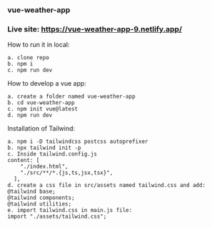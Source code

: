 ### vue-weather-app
### Live site: https://vue-weather-app-9.netlify.app/

How to run it in local:
```
a. clone repo
b. npm i
c. npm run dev
```
How to develop a vue app:
```
a. create a folder named vue-weather-app
b. cd vue-weather-app
c. npm init vue@latest
d. npm run dev
```
Installation of Tailwind:
```
a. npm i -D tailwindcss postcss autoprefixer
b. npx tailwind init -p 
c. Inside tailwind.config.js
content: [
    "./index.html",
    "./src/**/*.{js,ts,jsx,tsx}",
  ],
d. create a css file in src/assets named tailwind.css and add:
@tailwind base;
@tailwind components;
@tailwind utilities;
e. import tailwind.css in main.js file:
import "./assets/tailwind.css";
```
